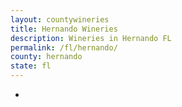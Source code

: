 ```yaml
---
layout: countywineries
title: Hernando Wineries
description: Wineries in Hernando FL
permalink: /fl/hernando/
county: hernando
state: fl
---
```

-
